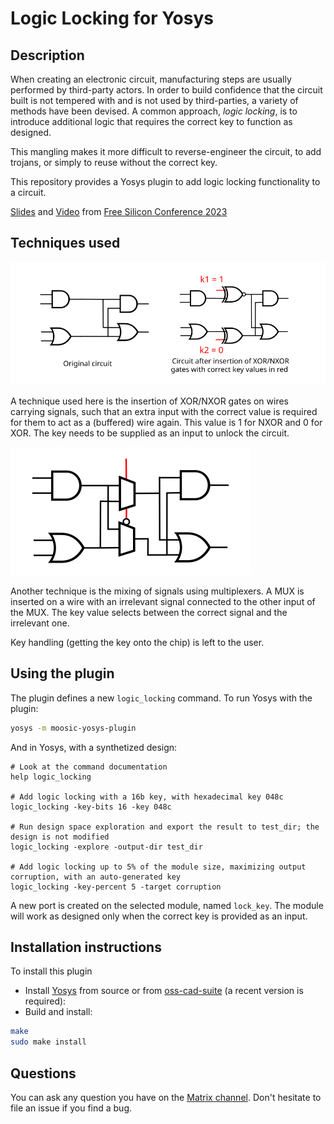 
# Logic Locking for Yosys


## Description

When creating an electronic circuit, manufacturing steps are usually performed by third-party actors. In order to build confidence that the circuit built is not tempered with and is not used by third-parties, a variety of methods have been devised. A common approach, *logic locking*, is to introduce additional logic that requires the correct key to function as designed.

This mangling makes it more difficult to reverse-engineer the circuit, to add trojans, or simply to reuse without the correct key.

This repository provides a Yosys plugin to add logic locking functionality to a circuit.

[Slides](https://wiki.f-si.org/images/5/5c/Gabriel_Gouvine_MOOSIC_FSiC_2023.pdf) and [Video](https://peertube.f-si.org/videos/watch/7f250190-6d8f-4a67-8ed6-d07deda7fba0) from [Free Silicon Conference 2023](https://wiki.f-si.org/index.php/FSiC2023)


## Techniques used

![My Image](doc/XOR_NXOR_insertion.svg)

A technique used here is the insertion of XOR/NXOR gates on wires carrying signals, such that an extra input with the correct value is required for them to act as a (buffered) wire again. This value is 1 for NXOR and 0 for XOR.
The key needs to be supplied as an input to unlock the circuit.

![My Image](doc/MUX_insertion.svg)

Another technique is the mixing of signals using multiplexers. A MUX is inserted on a wire with an irrelevant signal connected to the other input of the MUX. The key value selects between the correct signal and the irrelevant one.

Key handling (getting the key onto the chip) is left to the user.

## Using the plugin

The plugin defines a new `logic_locking` command. To run Yosys with the plugin:

```sh
yosys -m moosic-yosys-plugin
```

And in Yosys, with a synthetized design:
```
# Look at the command documentation
help logic_locking

# Add logic locking with a 16b key, with hexadecimal key 048c
logic_locking -key-bits 16 -key 048c

# Run design space exploration and export the result to test_dir; the design is not modified
logic_locking -explore -output-dir test_dir

# Add logic locking up to 5% of the module size, maximizing output corruption, with an auto-generated key
logic_locking -key-percent 5 -target corruption
```

A new port is created on the selected module, named `lock_key`. The module will work as designed only when the correct key is provided as an input.

## Installation instructions

To install this plugin
- Install [Yosys](https://github.com/YosysHQ/yosys) from source or from [oss-cad-suite](https://github.com/YosysHQ/oss-cad-suite-build) (a recent version is required):
- Build and install:
```sh
make
sudo make install
```


## Questions

You can ask any question you have on the [Matrix channel](https://app.element.io/#/room/#moosic-yosys-plugin:matrix.org). Don't hesitate to file an issue if you find a bug.
